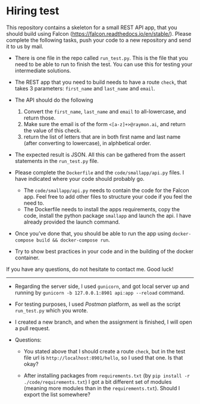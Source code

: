 # Hiring test

This repository contains a skeleton for a small REST API app, that you should build using Falcon (https://falcon.readthedocs.io/en/stable/). Please complete the following tasks, push your code to a new repository and send it to us by mail.

- There is one file in the repo called `run_test.py`. This is the file that you need to be able to run to finish the test. You can use this for testing your intermediate solutions.
- The REST app that you need to build needs to have a route `check`, that takes 3 parameters: `first_name` and `last_name` and `email`.
- The API should do the following
    1. Convert the `first_name`, `last_name` and `email` to all-lowercase, and return those.
    2. Make sure the email is of the form `<[a-z]+>@raymon.ai`, and return the value of this check.
    3. return the list of letters that are in both first name and last name (after converting to lowercase), in alphbetical order.

- The expected result is JSON. All this can be gathered from the assert statements in the `run_test.py` file.
- Please complete the `Dockerfile` and the `code/smallapp/api.py` files. I have indicated where your code should probably go. 
    - The `code/smallapp/api.py` needs to contain the code for the Falcon app. Feel free to add other files to structure your code if you feel the need to.
    - The Dockerfile needs to install the apps requirements, copy the code, install the python package `smallapp` and launch the api. I have already provided the launch command.
- Once you’ve done that, you should be able to run the app using `docker-compose build && docker-compose run`.
- Try to show best practices in your code and in the building of the docker container.

If you have any questions, do not hesitate to contact me. Good luck! 

----------------------------------------------------------
- Regarding the server side, I used `gunicorn`, and got local server up and running by `gunicorn -b 127.0.0.1:8901 api:app --reload` command.

- For testing purposes, I used _Postman_ platform, as well as the script `run_test.py` which you wrote.

- I created a new branch, and when the assignment is finished, I will open a pull request.

- Questions:
    - You stated above that I should create a route `check`, but in the test file url is `http://localhost:8901/hello`,
    so I used that one. Is that okay?
    
    - After installing packages from `requirements.txt` (by `pip install -r ./code/requirements.txt`) I got a bit different 
    set of modules (meaning more modules than in the `requirements.txt`).
    Should I export the list somewhere?
    


